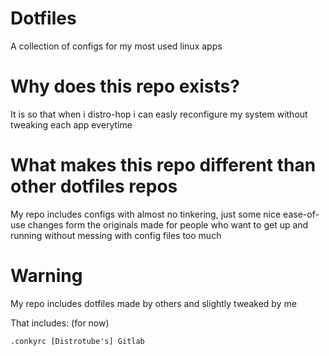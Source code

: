 # Dotfiles
A collection of configs for my most used linux apps

# Why does this repo exists?
It is so that when i distro-hop i can easly reconfigure my system without tweaking each app everytime

# What makes this repo different than other dotfiles repos
My repo includes configs with almost no tinkering, just some nice ease-of-use changes form the originals
made for people who want to get up and running without messing with config files too much

# Warning
My repo includes dotfiles made by others and slightly tweaked by me

That includes:    (for now)
    
    .conkyrc [Distrotube's] Gitlab
